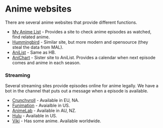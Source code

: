 # Anime websites

There are several anime websites that provide different functions.

* [My Anime List](https://www.myanimelist.net) - Provides a site to check anime episodes as watched, find related anime.
* [Hummingbird](https://www.hummingbird.me) - Similar site, but more modern and opensource (they steal the data from MAL).
* [AniList](https://www.anilist.co) - Same as HB.
* [AniChart](http://anichart.net/) - Sister site to AniList. Provides a calendar when next episode comes and anime in each season.

### Streaming

Several streaming sites provide episodes online for anime legally.
We have a bot in the channel that puts out a message when a episode is available.

* [Crunchyroll](https://www.crunchyroll.com) - Available in EU, NA.
* [Funimation](https://www.funimation.com) - Avaialble in US.
* [AnimeLab](https://www.animelab.com) - Available in AU, NZ.
* [Hulu](https://www.hulu.com) - Available in US.
* [Viki](https://www.viki.com) - Has some anime. Available worldwide.
